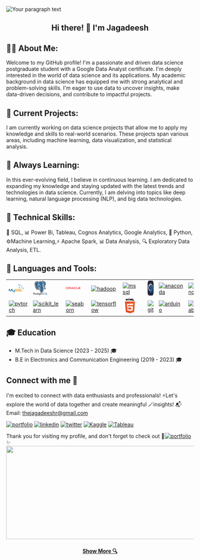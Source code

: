 ![Your paragraph text](https://github.com/thejagadeesh/thejagadeesh/assets/114074976/a5120e50-476d-4435-a06b-5047ed5a8f0f)

<h2 align="center"><b>Hi there! 👋 I'm Jagadeesh</b></h2>


## 👨‍💻 About Me:
Welcome to my GitHub profile! I'm a passionate and driven data science postgraduate student with a Google Data Analyst certificate. I'm deeply interested in the world of data science and its applications. My academic background in data science has equipped me with strong analytical and problem-solving skills. I'm eager to use data to uncover insights, make data-driven decisions, and contribute to impactful projects.

## 🔭 Current Projects:

I am currently working on data science projects that allow me to apply my knowledge and skills to real-world scenarios. These projects span various areas, including machine learning, data visualization, and statistical analysis.

## 🌱 Always Learning:

In this ever-evolving field, I believe in continuous learning. I am dedicated to expanding my knowledge and staying updated with the latest trends and technologies in data science. Currently, I am delving into topics like deep learning, natural language processing (NLP), and big data technologies.

## 🚀 Technical Skills:  
💾 SQL, 📊 Power Bi, Tableau, Cognos Analytics, Google Analytics, 🐍 Python, ⚙️Machine Learning,⚡ Apache Spark, 📊 Data Analysis, 🔍 Exploratory Data Analysis, ETL.


## 🔧 Languages and Tools:
<table>
  <tr>
    <td><a href="https://www.mysql.com/" target="_blank" rel="noreferrer"><img src="https://raw.githubusercontent.com/devicons/devicon/master/icons/mysql/mysql-original-wordmark.svg" alt="mysql" width="40" height="40"/></a></td>
    <td><a href="https://www.postgresql.org" target="_blank" rel="noreferrer"><img src="https://raw.githubusercontent.com/devicons/devicon/master/icons/postgresql/postgresql-original-wordmark.svg" alt="postgresql" width="40" height="40"/></a></td>
    <td><a href="https://www.oracle.com/" target="_blank" rel="noreferrer"><img src="https://raw.githubusercontent.com/devicons/devicon/master/icons/oracle/oracle-original.svg" alt="oracle" width="40" height="40"/></a></td>
    <td><a href="https://hadoop.apache.org/" target="_blank" rel="noreferrer"><img src="https://www.vectorlogo.zone/logos/apache_hadoop/apache_hadoop-icon.svg" alt="hadoop" width="40" height="40"/></a></td>
    <td><a href="https://www.microsoft.com/en-us/sql-server" target="_blank" rel="noreferrer"><img src="https://www.svgrepo.com/show/303229/microsoft-sql-server-logo.svg" alt="mssql" width="40" height="40"/></a></td>
    <td><a href="https://www.python.org" target="_blank" rel="noreferrer"><img src="https://raw.githubusercontent.com/devicons/devicon/master/icons/python/python-original.svg" alt="python" width="40" height="40"/></a></td>
    <td><a href="https://www.r-project.org/" target="_blank" rel="noreferrer"><img src="https://github.com/tandpfun/skill-icons/blob/main/icons/R-Dark.svg" alt="R" width="40" height="40"/></a></td>
    <td><a href="https://www.anaconda.com" target="_blank" rel="noreferrer"><img src="https://github.com/tandpfun/skill-icons/blob/main/icons/Anaconda-Dark.svg" alt="anaconda" width="40" height="40"/></a></td>
    <td><a href="https://opencv.org/" target="_blank" rel="noreferrer"><img src="https://www.vectorlogo.zone/logos/opencv/opencv-icon.svg" alt="opencv" width="40" height="40"/></a></td>
    <td><a href="https://pandas.pydata.org/" target="_blank" rel="noreferrer"><img src="https://raw.githubusercontent.com/devicons/devicon/2ae2a900d2f041da66e950e4d48052658d850630/icons/pandas/pandas-original.svg" alt="pandas" width="40" height="40"/></a></td>
   </tr>
  <tr>  
    <td><a href="https://pytorch.org/" target="_blank" rel="noreferrer"><img src="https://www.vectorlogo.zone/logos/pytorch/pytorch-icon.svg" alt="pytorch" width="40" height="40"/></a></td>
    <td><a href="https://scikit-learn.org/" target="_blank" rel="noreferrer"><img src="https://upload.wikimedia.org/wikipedia/commons/0/05/Scikit_learn_logo_small.svg" alt="scikit_learn" width="40" height="40"/></a></td>
    <td><a href="https://seaborn.pydata.org/" target="_blank" rel="noreferrer"><img src="https://seaborn.pydata.org/_images/logo-mark-lightbg.svg" alt="seaborn" width="40" height="40"/></a></td>
    <td><a href="https://www.tensorflow.org" target="_blank" rel="noreferrer"><img src="https://www.vectorlogo.zone/logos/tensorflow/tensorflow-icon.svg" alt="tensorflow" width="40" height="40"/></a></td>
    <td><a href="https://www.w3.org/html/" target="_blank" rel="noreferrer"><img src="https://raw.githubusercontent.com/devicons/devicon/master/icons/html5/html5-original-wordmark.svg" alt="html5" width="40" height="40"/></a></td>
    <td><a href="https://www.w3schools.com/css/" target="_blank" rel="noreferrer"><img src="https://raw.githubusercontent.com/devicons/devicon/master/icons/css3/css3-original-wordmark.svg" alt="css3" width="40" height="40"/></a></td>
    <td><a href="https://git-scm.com/" target="_blank" rel="noreferrer"><img src="https://www.vectorlogo.zone/logos/git-scm/git-scm-icon.svg" alt="git" width="40" height="40"/></a></td>
    <td><a href="https://www.arduino.cc/" target="_blank" rel="noreferrer"><img src="https://cdn.worldvectorlogo.com/logos/arduino-1.svg" alt="arduino" width="40" height="40"/></a></td>
    <td><a href="https://www.mathworks.com/" target="_blank" rel="noreferrer"><img src="https://upload.wikimedia.org/wikipedia/commons/2/21/Matlab_Logo.png" alt="matlab" width="40" height="40"/></a></td>
    <td><a href="https://www.eclipse.org/" target="_blank" rel="noreferrer"><img src="https://github.com/tandpfun/skill-icons/blob/main/icons/Eclipse-Dark.svg" alt="eclipse" width="40" height="40"/></a></td>
    <!-- Add more columns as needed -->
    <!-- ... -->
  </tr>
  <!-- Add more rows as needed -->
  <!-- ... -->
</table>

## 🎓 Education
- M.Tech in Data Science (2023 - 2025) 🎓
- B.E in Electronics and Communication Engineering (2019 - 2023) 🎓

## Connect with me 🤝
I'm excited to connect with data enthusiasts and professionals! ⚡Let's explore the world of data together and create meaningful 🪄insights! 
📬Email: thejagadeeshr@gmail.com

[![portfolio](https://img.shields.io/badge/my_portfolio-000?style=for-the-badge&logo=ko-fi&logoColor=white)](https://sites.google.com/view/jagadeeshr)
[![linkedin](https://img.shields.io/badge/linkedin-0A66C2?style=for-the-badge&logo=linkedin&logoColor=white)](https://www.linkedin.com/in/jagadeesh-r-94726622b/)
[![twitter](https://img.shields.io/badge/twitter-1DA1F2?style=for-the-badge&logo=twitter&logoColor=white)](https://twitter.com/)
[![Kaggle](https://img.shields.io/badge/Kaggle-1DA1F2?style=for-the-badge&logo=Kaggle&logoColor=white)](https://kaggle.com/dinocojagadeeshr)
[![Tableau](https://img.shields.io/badge/Tableau-032d60?style=for-the-badge&logo=tableau&logoColor=white)](https://public.tableau.com/app/profile/dinoco/vizzes)

Thank you for visiting my profile, and don't forget to check out 🚀[![portfolio](https://img.shields.io/badge/my_portfolio-000?style=for-the-badge&logo=ko-fi&logoColor=white)](https://sites.google.com/view/jagadeeshr)✨
<img src="https://raw.githubusercontent.com/BEPb/BEPb/194bc176c0b3f2ef01a883ff206499b86c5ce72f/assets/Bottom_down.svg" width="4000" height="250" />
<h4 align="center">
<h4 align="center">
  <a href="https://sites.google.com/view/jagadeeshr" title="Portfolio"> Show More 🔍</a>
</h4>


